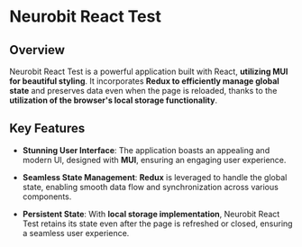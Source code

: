 # Neurobit React Test

## Overview
Neurobit React Test is a powerful application built with React, **utilizing MUI for beautiful styling**. It incorporates **Redux to efficiently manage global state** and preserves data even when the page is reloaded, thanks to the **utilization of the browser's local storage functionality**.

## Key Features
- **Stunning User Interface**: The application boasts an appealing and modern UI, designed with **MUI**, ensuring an engaging user experience.

- **Seamless State Management**: **Redux** is leveraged to handle the global state, enabling smooth data flow and synchronization across various components.

- **Persistent State**: With **local storage implementation**, Neurobit React Test retains its state even after the page is refreshed or closed, ensuring a seamless user experience.
